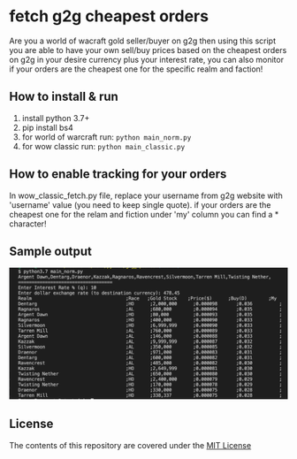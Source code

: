 # fetch g2g cheapest orders
Are you a world of wacraft gold seller/buyer on g2g then using this script you are able to have your own sell/buy prices based on the cheapest orders on g2g in your desire currency plus your interest rate, you can also monitor if your orders are the cheapest one for the specific realm and faction!

## How to install & run
1. install python 3.7+
2. pip install bs4
3. for world of warcraft run: `python main_norm.py`
4. for wow classic run: `python main_classic.py`

## How to enable tracking for your orders
In wow_classic_fetch.py file, replace your username from g2g website with 'username' value (you need to keep single quote). 
if your orders are the cheapest one for the relam and fiction under 'my' column you can find a \* character!

## Sample output
<img src="screenshot1.png" />

## License
The contents of this repository are covered under the [MIT License](https://github.com/ghasemel/g2g-cheapest-orders-list/blob/master/LICENSE)
